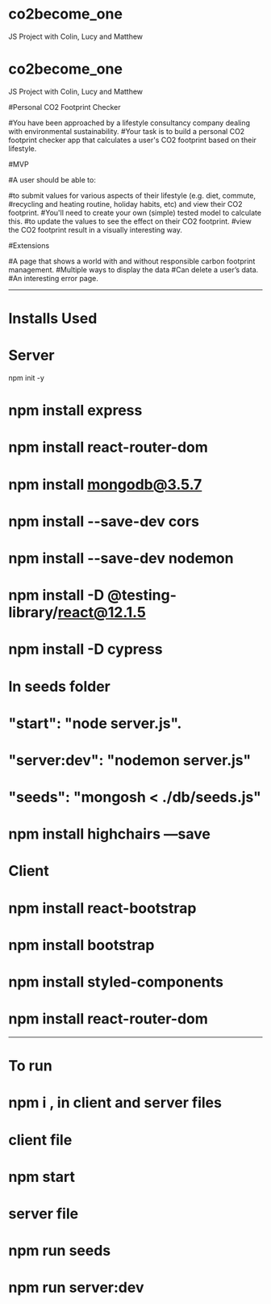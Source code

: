 # co2become_one
JS Project with Colin, Lucy and Matthew

# co2become_one
JS Project with Colin, Lucy and Matthew

#Personal CO2 Footprint Checker

#You have been approached by a lifestyle consultancy company dealing with environmental sustainability. 
#Your task is to build a personal CO2 footprint checker app that calculates a user's CO2 footprint based on their lifestyle.

#MVP

#A user should be able to:

#to submit values for various aspects of their lifestyle (e.g. diet, commute, 
#recycling and heating routine, holiday habits, etc) and view their CO2 footprint. 
#You'll need to create your own (simple) tested model to calculate this.
#to update the values to see the effect on their CO2 footprint.
#view the CO2 footprint result in a visually interesting way.

#Extensions

#A page that shows a world with and without responsible carbon footprint management.
#Multiple ways to display the data
#Can delete a user’s data.
#An interesting error page.

------------------------------------------------------------

# Installs Used

# Server

 npm init -y
# npm install express
# npm install react-router-dom
# npm install mongodb@3.5.7
# npm install --save-dev cors
# npm install --save-dev nodemon

# npm install -D @testing-library/react@12.1.5
# npm install -D cypress

# In seeds folder

# "start": "node server.js". 
# "server:dev": "nodemon server.js"	
# "seeds": "mongosh < ./db/seeds.js"
# npm install highchairs —save


# Client

# npm install react-bootstrap 
# npm install bootstrap 
# npm install styled-components
# npm install react-router-dom

-----------------------------------------------------

# To run 

# npm i , in client and server files 

# client file

# npm start 

# server file

# npm run seeds 
# npm run server:dev
